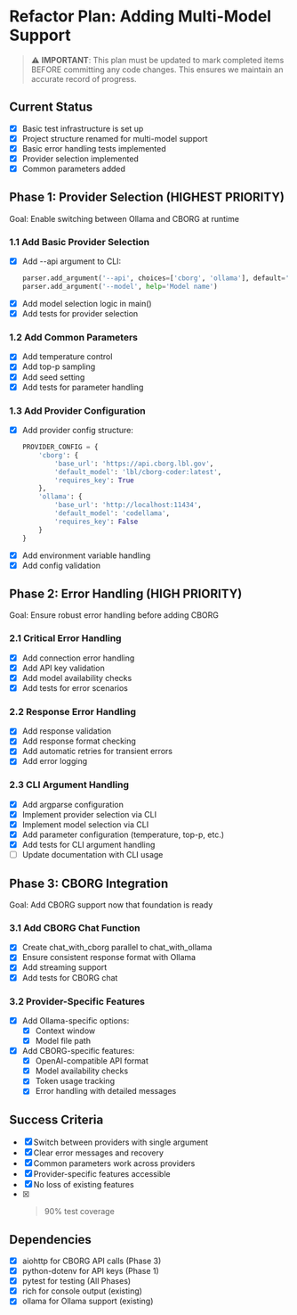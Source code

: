 # Refactor Plan: Adding Multi-Model Support

> ⚠️ **IMPORTANT**: This plan must be updated to mark completed items BEFORE committing any code changes. This ensures we maintain an accurate record of progress.

## Current Status
- [x] Basic test infrastructure is set up
- [x] Project structure renamed for multi-model support
- [x] Basic error handling tests implemented
- [x] Provider selection implemented
- [x] Common parameters added

## Phase 1: Provider Selection (HIGHEST PRIORITY)
Goal: Enable switching between Ollama and CBORG at runtime

### 1.1 Add Basic Provider Selection 
- [x] Add --api argument to CLI:
  ```python
  parser.add_argument('--api', choices=['cborg', 'ollama'], default='ollama')
  parser.add_argument('--model', help='Model name')
  ```
- [x] Add model selection logic in main()
- [x] Add tests for provider selection

### 1.2 Add Common Parameters 
- [x] Add temperature control
- [x] Add top-p sampling
- [x] Add seed setting
- [x] Add tests for parameter handling

### 1.3 Add Provider Configuration 
- [x] Add provider config structure:
  ```python
  PROVIDER_CONFIG = {
      'cborg': {
          'base_url': 'https://api.cborg.lbl.gov',
          'default_model': 'lbl/cborg-coder:latest',
          'requires_key': True
      },
      'ollama': {
          'base_url': 'http://localhost:11434',
          'default_model': 'codellama',
          'requires_key': False
      }
  }
  ```
- [x] Add environment variable handling
- [x] Add config validation

## Phase 2: Error Handling (HIGH PRIORITY)
Goal: Ensure robust error handling before adding CBORG

### 2.1 Critical Error Handling 
- [x] Add connection error handling
- [x] Add API key validation
- [x] Add model availability checks
- [x] Add tests for error scenarios

### 2.2 Response Error Handling 
- [x] Add response validation
- [x] Add response format checking
- [x] Add automatic retries for transient errors
- [x] Add error logging

### 2.3 CLI Argument Handling
- [x] Add argparse configuration
- [x] Implement provider selection via CLI
- [x] Implement model selection via CLI
- [x] Add parameter configuration (temperature, top-p, etc.)
- [x] Add tests for CLI argument handling
- [ ] Update documentation with CLI usage

## Phase 3: CBORG Integration
Goal: Add CBORG support now that foundation is ready

### 3.1 Add CBORG Chat Function
- [x] Create chat_with_cborg parallel to chat_with_ollama
- [x] Ensure consistent response format with Ollama
- [x] Add streaming support
- [x] Add tests for CBORG chat

### 3.2 Provider-Specific Features
- [x] Add Ollama-specific options:
  - [x] Context window
  - [x] Model file path
- [x] Add CBORG-specific features:
  - [x] OpenAI-compatible API format
  - [x] Model availability checks
  - [x] Token usage tracking
  - [x] Error handling with detailed messages

## Success Criteria
- [x] Switch between providers with single argument
- [x] Clear error messages and recovery
- [x] Common parameters work across providers
- [x] Provider-specific features accessible
- [x] No loss of existing features
- [x] >90% test coverage

## Dependencies
- [x] aiohttp for CBORG API calls (Phase 3)
- [x] python-dotenv for API keys (Phase 1)
- [x] pytest for testing (All Phases)
- [x] rich for console output (existing)
- [x] ollama for Ollama support (existing)
